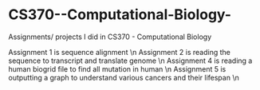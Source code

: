# CS370--Computational-Biology-
Assignments/ projects I did in CS370 - Computational Biology

Assignment 1 is sequence alignment \n 
Assignment 2 is reading the sequence to transcript and translate genome \n 
Assignment 4 is reading a human biogrid file to find all mutation in human \n 
Assignment 5 is outputting a graph to understand various cancers and their lifespan \n